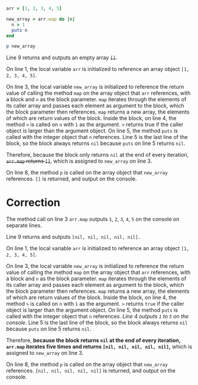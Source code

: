 ```ruby
arr = [1, 2, 3, 4, 5]

new_array = arr.map do |n|
  n > 1
  puts n
end

p new_array
```
Line 9 returns and outputs an empty array ~~`[]`~~.

On line 1, the local variable `arr` is initialized to reference an array object `[1, 2, 3, 4, 5]`.

On line 3, the local variable `new_array` is initialized to reference the return value of calling the method `map` on the array object that `arr` references, with a block and `n` as the block parameter. `map` iterates through the elements of its caller array and passes each element as argument to the block, which the block parameter then references. `map` returns a new array, the elements of which are return values of the block. Inside the block, on line 4, the method `>` is called on `n` with `1` as the argument. `>` returns true if the caller object is larger than the argument object. On line 5, the method `puts` is called with the integer object that `n` references. Line 5 is the last line of the block, so the block always returns `nil` because `puts` on line 5 returns `nil`.

Therefore, because the block only returns `nil` at the end of every iteration, ~~`arr.map` returns `[]`~~, which is assigned to `new_array` on line 3.

On line 8, the method `p` is called on the array object that `new_array` references. `[]` is returned, and output on the console.

# Correction
The method call on line 3 `arr.map` outputs `1`, `2`, `3`, `4`, `5` on the console on separate lines.

Line 9 returns and outputs `[nil, nil, nil, nil, nil]`.

On line 1, the local variable `arr` is initialized to reference an array object `[1, 2, 3, 4, 5]`.

On line 3, the local variable `new_array` is initialized to reference the return value of calling the method `map` on the array object that `arr` references, with a block and `n` as the block parameter. `map` iterates through the elements of its caller array and passes each element as argument to the block, which the block parameter then references. `map` returns a new array, the elements of which are return values of the block. Inside the block, on line 4, the method `>` is called on `n` with `1` as the argument. `>` returns `true` if the caller object is larger than the argument object. On line 5, the method `puts` is called with the integer object that `n` references. *Line 4 outputs `1` to `5` on the console.* Line 5 is the last line of the block, so the block always returns `nil` because `puts` on line 5 returns `nil`.

Therefore, **because the block returns `nil` at the end of every iteration, `arr.map` iterates five times and returns `[nil, nil, nil, nil, nil]`,** which is assigned to `new_array` on line 3.

On line 8, the method `p` is called on the array object that `new_array` references. `[nil, nil, nil, nil, nil]` is returned, and output on the console.